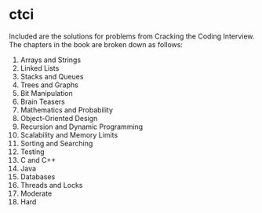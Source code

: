 # ctci

Included are the solutions for problems from Cracking the Coding Interview.
The chapters in the book are broken down as follows:

1. Arrays and Strings
2. Linked Lists
3. Stacks and Queues
4. Trees and Graphs
5. Bit Manipulation
6. Brain Teasers
7. Mathematics and Probability
8. Object-Oriented Design
9. Recursion and Dynamic Programming
10. Scalability and Memory Limits
11. Sorting and Searching
12. Testing
13. C and C++
14. Java
15. Databases
16. Threads and Locks
17. Moderate
18. Hard

